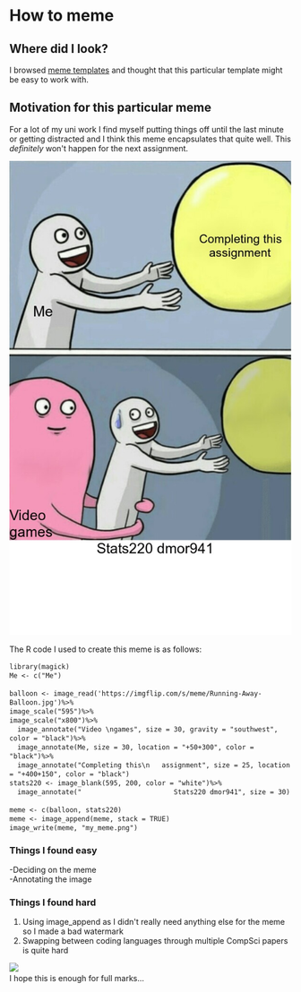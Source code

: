 # **How to meme**  
## Where did I look?  

I browsed [meme templates](https://imgflip.com/memetemplates) and thought that this particular template might be easy to work with.
## Motivation for this particular meme  

For a lot of my uni work I find myself putting things off until the last minute or getting distracted and I think this meme encapsulates that quite well. This *definitely* won't happen for the next assignment.  


![](my_meme.png)

The R code I used to create this meme is as follows:

```
library(magick)
Me <- c("Me")

balloon <- image_read('https://imgflip.com/s/meme/Running-Away-Balloon.jpg')%>%
image_scale("595")%>%
image_scale("x800")%>%
  image_annotate("Video \ngames", size = 30, gravity = "southwest", color = "black")%>%
  image_annotate(Me, size = 30, location = "+50+300", color = "black")%>%
  image_annotate("Completing this\n   assignment", size = 25, location = "+400+150", color = "black")
stats220 <- image_blank(595, 200, color = "white")%>%
  image_annotate("                       Stats220 dmor941", size = 30)

meme <- c(balloon, stats220)
meme <- image_append(meme, stack = TRUE)
image_write(meme, "my_meme.png")

```
### Things I found easy  
-Deciding on the meme  
-Annotating the image  
### Things I found hard
1. Using image_append as I didn't really need anything else for the meme so I made a bad watermark
2. Swapping between coding languages through multiple CompSci papers is quite hard

![](https://cdn.mos.cms.futurecdn.net/2a936d751de8a5f94da59df406518508-480-80.jpg)  
I hope this is enough for full marks...
